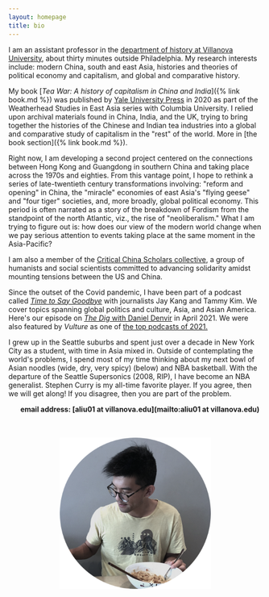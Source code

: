 ```yaml
---
layout: homepage
title: bio
---
```



I am an assistant professor in the [department of history at Villanova University](https://www1.villanova.edu/villanova/artsci/history.html), about thirty minutes outside Philadelphia. My research interests include: modern China, south and east Asia, histories and theories of political economy and capitalism, and global and comparative history.

My book [*Tea War: A history of capitalism in China and India*]({% link book.md %}) was published by [Yale University Press](https://yalebooks.yale.edu/book/9780300243734/tea-war) in 2020 as part of the Weatherhead Studies in East Asia series with Columbia University. I relied upon archival materials found in China, India, and the UK, trying to bring together the histories of the Chinese and Indian tea industries into a global and comparative study of capitalism in the "rest" of the world. More in [the book section]({% link book.md %}).

Right now, I am developing a second project centered on the connections between Hong Kong and Guangdong in southern China and taking place across the 1970s and eighties. From this vantage point, I hope to rethink a series of late-twentieth century transformations involving: "reform and opening" in China, the "miracle" economies of east Asia's "flying geese" and "four tiger" societies, and, more broadly, global political economy. This period is often narrated as a story of the breakdown of Fordism from the standpoint of the north Atlantic, viz., the rise of "neoliberalism." What I am trying to figure out is: how does our view of the modern world change when we pay serious attention to events taking place at the same moment in the Asia-Pacific?

I am also a member of the [Critical China Scholars collective](https://criticalchinascholars.org/), a group of humanists and social scientists committed to advancing solidarity amidst mounting tensions between the US and China.  

Since the outset of the Covid pandemic, I have been part of a podcast called [*Time to Say Goodbye*](https://goodbye.substack.com/) with journalists Jay Kang and Tammy Kim. We cover topics spanning global politics and culture, Asia, and Asian America. Here's our episode on [*The Dig* with Daniel Denvir](https://www.thedigradio.com/podcast/asian-america-w-andy-liu-jay-caspian-kang-tammy-kim/) in April 2021. We were also featured by *Vulture* as one of [the top podcasts of 2021.](https://www.vulture.com/article/best-podcasts-of-2021.html)

I grew up in the Seattle suburbs and spent just over a decade in New York City as a student, with time in Asia mixed in. Outside of contemplating the world's problems, I spend most of my time thinking about my next bowl of Asian noodles (wide, dry, very spicy) (below) and NBA basketball. With the departure of the Seattle Supersonics (2008, RIP), I have become an NBA generalist. Stephen Curry is my all-time favorite player. If you agree, then we will get along! If you disagree, then you are part of the problem.

&nbsp;&nbsp;&nbsp;&nbsp;&nbsp;&nbsp;**email address: [aliu01 at villanova.edu](mailto:aliu01 at villanova.edu)**
<br><br><br>



<p align="center">
  <img width="300" height="300" src="/assets/faded noodle circles.png">
</p>
